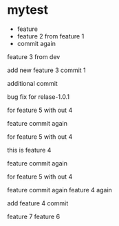 # mytest

- feature
- feature 2 from feature 1
- commit again

feature 3 from dev


add new feature 3 commit 1

additional commit

bug fix for relase-1.0.1

for feature 5 with out 4

feature commit again

for feature 5 with out 4

this is feature 4

feature commit again

for feature 5 with out 4

feature commit again
feature 4 again

add feature 4 commit

feature 7
feature 6